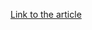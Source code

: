 [Link to the article](https://cybersecuritynews.com/reemo-unveils-bastion-a-scalable-solution-for-global-privileged-access-management/)
